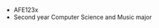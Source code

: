 - AFE123x
- Second year Computer Science and Music major
<!---
AFE123x/AFE123x is a ✨ special ✨ repository because its `README.md` (this file) appears on your GitHub profile.
You can click the Preview link to take a look at your changes.
--->
